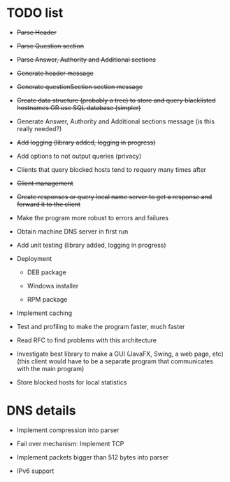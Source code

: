 # TODO list


 - ~~Parse Header~~

 - ~~Parse Question section~~

 - ~~Parse Answer, Authority and Additional sections~~

 - ~~Generate header message~~

 - ~~Generate questionSection section message~~

 - ~~Create data structure (probably a tree) to store and query blacklisted hostnames OR use SQL database (simpler)~~

 - Generate Answer, Authority and Additional sections message (is this really needed?)

 - ~~Add logging (library added, logging in progress)~~

 - Add options to not output queries (privacy)

 - Clients that query blocked hosts tend to requery many times after

 - ~~Client management~~

 - ~~Create responses or query local name server to get a response and forward it to the client~~

 - Make the program more robust to errors and failures

 - Obtain machine DNS server in first run

 - Add unit testing (library added, logging in progress)

 - Deployment
   
     - DEB package

     - Windows installer

     - RPM package

 - Implement caching

 - Test and profiling to make the program faster, much faster

 - Read RFC to find problems with this architecture

 - Investigate best library to make a GUI (JavaFX, Swing, a web page, etc) (this client would have to be a separate program that communicates with the main program)

 - Store blocked hosts for local statistics

# DNS details


 - Implement compression into parser

 - Fail over mechanism: Implement TCP

 - Implement packets bigger than 512 bytes into parser

 - IPv6 support